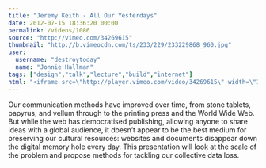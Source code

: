 ```yaml
---
title: "Jeremy Keith - All Our Yesterdays"
date: 2012-07-15 18:36:20 00:00
permalink: /videos/1086
source: "http://vimeo.com/34269615"
thumbnail: "http://b.vimeocdn.com/ts/233/229/233229868_960.jpg"
user:
  username: "destroytoday"
  name: "Jonnie Hallman"
tags: ["design","talk","lecture","build","internet"]
html: "<iframe src=\"http://player.vimeo.com/video/34269615\" width=\"1280\" height=\"720\" frameborder=\"0\" webkitAllowFullScreen mozallowfullscreen allowFullScreen></iframe>"
---
```


Our communication methods have improved over time, from stone tablets, papyrus, and vellum through to the printing press and the World Wide Web. But while the web has democratised publishing, allowing anyone to share ideas with a global audience, it doesn’t appear to be the best medium for preserving our cultural resources: websites and documents disappear down the digital memory hole every day. This presentation will look at the scale of the problem and propose methods for tackling our collective data loss.